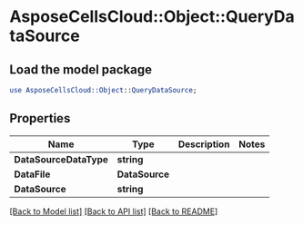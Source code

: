 # AsposeCellsCloud::Object::QueryDataSource 

## Load the model package
```perl
use AsposeCellsCloud::Object::QueryDataSource;
```

## Properties
Name | Type | Description | Notes
------------ | ------------- | ------------- | -------------
**DataSourceDataType** | **string** |  |
**DataFile** | **DataSource** |  |
**DataSource** | **string** |  |  

[[Back to Model list]](../README.md#documentation-for-models) [[Back to API list]](../README.md#documentation-for-api-endpoints) [[Back to README]](../README.md)

